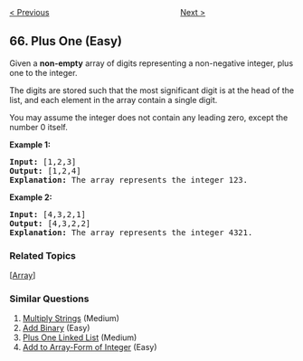 <!--|This file generated by command(leetcode description); DO NOT EDIT.    |-->
<!--+----------------------------------------------------------------------+-->
<!--|@author    openset <openset.wang@gmail.com>                           |-->
<!--|@link      https://github.com/openset                                 |-->
<!--|@home      https://github.com/openset/leetcode                        |-->
<!--+----------------------------------------------------------------------+-->

[< Previous](https://github.com/openset/leetcode/tree/master/problems/valid-number "Valid Number")
　　　　　　　　　　　　　　　　
[Next >](https://github.com/openset/leetcode/tree/master/problems/add-binary "Add Binary")

## 66. Plus One (Easy)

<p>Given a <strong>non-empty</strong> array of digits&nbsp;representing a non-negative integer, plus one to the integer.</p>

<p>The digits are stored such that the most significant digit is at the head of the list, and each element in the array contain a single digit.</p>

<p>You may assume the integer does not contain any leading zero, except the number 0 itself.</p>

<p><strong>Example 1:</strong></p>

<pre>
<strong>Input:</strong> [1,2,3]
<strong>Output:</strong> [1,2,4]
<strong>Explanation:</strong> The array represents the integer 123.
</pre>

<p><strong>Example 2:</strong></p>

<pre>
<strong>Input:</strong> [4,3,2,1]
<strong>Output:</strong> [4,3,2,2]
<strong>Explanation:</strong> The array represents the integer 4321.
</pre>

### Related Topics
  [[Array](https://github.com/openset/leetcode/tree/master/tag/array/README.md)]

### Similar Questions
  1. [Multiply Strings](https://github.com/openset/leetcode/tree/master/problems/multiply-strings) (Medium)
  1. [Add Binary](https://github.com/openset/leetcode/tree/master/problems/add-binary) (Easy)
  1. [Plus One Linked List](https://github.com/openset/leetcode/tree/master/problems/plus-one-linked-list) (Medium)
  1. [Add to Array-Form of Integer](https://github.com/openset/leetcode/tree/master/problems/add-to-array-form-of-integer) (Easy)
